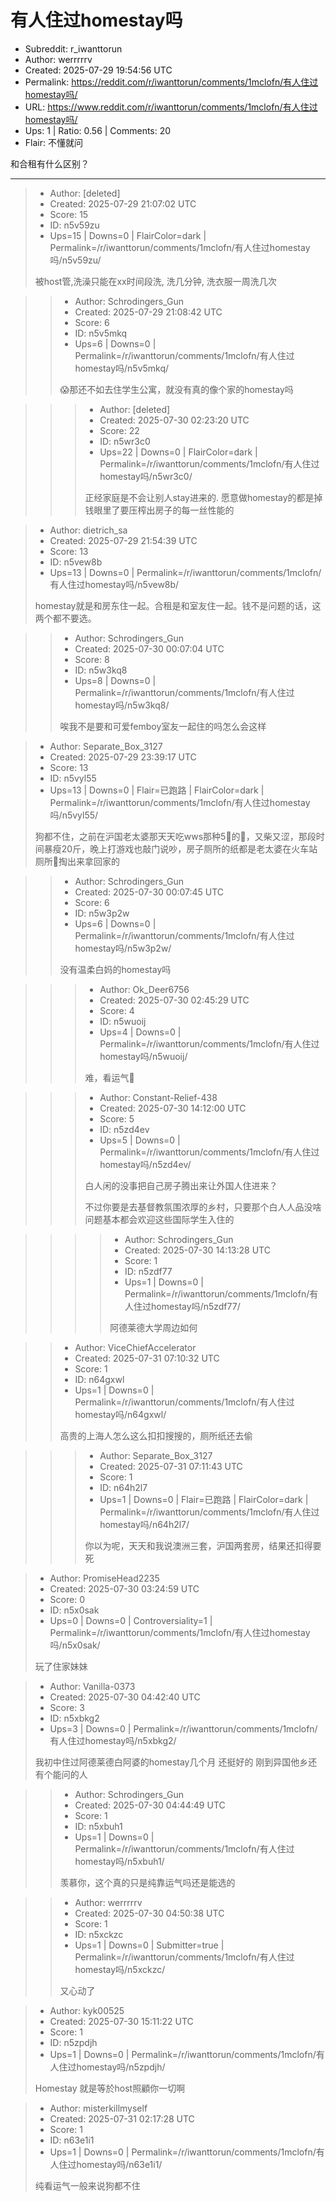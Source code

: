 # 有人住过homestay吗

- Subreddit: r_iwanttorun
- Author: werrrrrv
- Created: 2025-07-29 19:54:56 UTC
- Permalink: https://reddit.com/r/iwanttorun/comments/1mclofn/有人住过homestay吗/
- URL: https://www.reddit.com/r/iwanttorun/comments/1mclofn/有人住过homestay吗/
- Ups: 1 | Ratio: 0.56 | Comments: 20
- Flair: 不懂就问


和合租有什么区别？


---

> - Author: [deleted]
> - Created: 2025-07-29 21:07:02 UTC
> - Score: 15
> - ID: n5v59zu
> - Ups=15 | Downs=0 | FlairColor=dark | Permalink=/r/iwanttorun/comments/1mclofn/有人住过homestay吗/n5v59zu/
>
> 被host管,洗澡只能在xx时间段洗, 洗几分钟, 洗衣服一周洗几次

>> - Author: Schrodingers_Gun
>> - Created: 2025-07-29 21:08:42 UTC
>> - Score: 6
>> - ID: n5v5mkq
>> - Ups=6 | Downs=0 | Permalink=/r/iwanttorun/comments/1mclofn/有人住过homestay吗/n5v5mkq/
>>
>> 😱那还不如去住学生公寓，就没有真的像个家的homestay吗

>>> - Author: [deleted]
>>> - Created: 2025-07-30 02:23:20 UTC
>>> - Score: 22
>>> - ID: n5wr3c0
>>> - Ups=22 | Downs=0 | FlairColor=dark | Permalink=/r/iwanttorun/comments/1mclofn/有人住过homestay吗/n5wr3c0/
>>>
>>> 正经家庭是不会让别人stay进来的. 愿意做homestay的都是掉钱眼里了要压榨出房子的每一丝性能的

> - Author: dietrich_sa
> - Created: 2025-07-29 21:54:39 UTC
> - Score: 13
> - ID: n5vew8b
> - Ups=13 | Downs=0 | Permalink=/r/iwanttorun/comments/1mclofn/有人住过homestay吗/n5vew8b/
>
> homestay就是和房东住一起。合租是和室友住一起。钱不是问题的话，这两个都不要选。

>> - Author: Schrodingers_Gun
>> - Created: 2025-07-30 00:07:04 UTC
>> - Score: 8
>> - ID: n5w3kq8
>> - Ups=8 | Downs=0 | Permalink=/r/iwanttorun/comments/1mclofn/有人住过homestay吗/n5w3kq8/
>>
>> 唉我不是要和可爱femboy室友一起住的吗怎么会这样

> - Author: Separate_Box_3127
> - Created: 2025-07-29 23:39:17 UTC
> - Score: 13
> - ID: n5vyl55
> - Ups=13 | Downs=0 | Flair=已跑路 | FlairColor=dark | Permalink=/r/iwanttorun/comments/1mclofn/有人住过homestay吗/n5vyl55/
>
> 狗都不住，之前在沪国老太婆那天天吃wws那种5🔪的🐓，又柴又涩，那段时间暴瘦20斤，晚上打游戏也敲门说吵，房子厕所的纸都是老太婆在火车站厕所🚽掏出来拿回家的

>> - Author: Schrodingers_Gun
>> - Created: 2025-07-30 00:07:45 UTC
>> - Score: 6
>> - ID: n5w3p2w
>> - Ups=6 | Downs=0 | Permalink=/r/iwanttorun/comments/1mclofn/有人住过homestay吗/n5w3p2w/
>>
>> 没有温柔白妈的homestay吗

>>> - Author: Ok_Deer6756
>>> - Created: 2025-07-30 02:45:29 UTC
>>> - Score: 4
>>> - ID: n5wuoij
>>> - Ups=4 | Downs=0 | Permalink=/r/iwanttorun/comments/1mclofn/有人住过homestay吗/n5wuoij/
>>>
>>> 难，看运气🥹

>>> - Author: Constant-Relief-438
>>> - Created: 2025-07-30 14:12:00 UTC
>>> - Score: 5
>>> - ID: n5zd4ev
>>> - Ups=5 | Downs=0 | Permalink=/r/iwanttorun/comments/1mclofn/有人住过homestay吗/n5zd4ev/
>>>
>>> 白人闲的没事把自己房子腾出来让外国人住进来？
>>> 
>>> 不过你要是去基督教氛围浓厚的乡村，只要那个白人人品没啥问题基本都会欢迎这些国际学生入住的

>>>> - Author: Schrodingers_Gun
>>>> - Created: 2025-07-30 14:13:28 UTC
>>>> - Score: 1
>>>> - ID: n5zdf77
>>>> - Ups=1 | Downs=0 | Permalink=/r/iwanttorun/comments/1mclofn/有人住过homestay吗/n5zdf77/
>>>>
>>>> 阿德莱德大学周边如何

>> - Author: ViceChiefAccelerator
>> - Created: 2025-07-31 07:10:32 UTC
>> - Score: 1
>> - ID: n64gxwl
>> - Ups=1 | Downs=0 | Permalink=/r/iwanttorun/comments/1mclofn/有人住过homestay吗/n64gxwl/
>>
>> 高贵的上海人怎么这么扣扣搜搜的，厕所纸还去偷

>>> - Author: Separate_Box_3127
>>> - Created: 2025-07-31 07:11:43 UTC
>>> - Score: 1
>>> - ID: n64h2l7
>>> - Ups=1 | Downs=0 | Flair=已跑路 | FlairColor=dark | Permalink=/r/iwanttorun/comments/1mclofn/有人住过homestay吗/n64h2l7/
>>>
>>> 你以为呢，天天和我说澳洲三套，沪国两套房，结果还扣得要死

> - Author: PromiseHead2235
> - Created: 2025-07-30 03:24:59 UTC
> - Score: 0
> - ID: n5x0sak
> - Ups=0 | Downs=0 | Controversiality=1 | Permalink=/r/iwanttorun/comments/1mclofn/有人住过homestay吗/n5x0sak/
>
> 玩了住家妹妹

> - Author: Vanilla-0373
> - Created: 2025-07-30 04:42:40 UTC
> - Score: 3
> - ID: n5xbkg2
> - Ups=3 | Downs=0 | Permalink=/r/iwanttorun/comments/1mclofn/有人住过homestay吗/n5xbkg2/
>
> 我初中住过阿德莱德白阿婆的homestay几个月 还挺好的 刚到异国他乡还有个能问的人

>> - Author: Schrodingers_Gun
>> - Created: 2025-07-30 04:44:49 UTC
>> - Score: 1
>> - ID: n5xbuh1
>> - Ups=1 | Downs=0 | Permalink=/r/iwanttorun/comments/1mclofn/有人住过homestay吗/n5xbuh1/
>>
>> 羡慕你，这个真的只是纯靠运气吗还是能选的

>> - Author: werrrrrv
>> - Created: 2025-07-30 04:50:38 UTC
>> - Score: 1
>> - ID: n5xckzc
>> - Ups=1 | Downs=0 | Submitter=true | Permalink=/r/iwanttorun/comments/1mclofn/有人住过homestay吗/n5xckzc/
>>
>> 又心动了

> - Author: kyk00525
> - Created: 2025-07-30 15:11:22 UTC
> - Score: 1
> - ID: n5zpdjh
> - Ups=1 | Downs=0 | Permalink=/r/iwanttorun/comments/1mclofn/有人住过homestay吗/n5zpdjh/
>
> Homestay 就是等於host照顧你一切啊

> - Author: misterkillmyself
> - Created: 2025-07-31 02:17:28 UTC
> - Score: 1
> - ID: n63e1i1
> - Ups=1 | Downs=0 | Permalink=/r/iwanttorun/comments/1mclofn/有人住过homestay吗/n63e1i1/
>
> 纯看运气一般来说狗都不住
